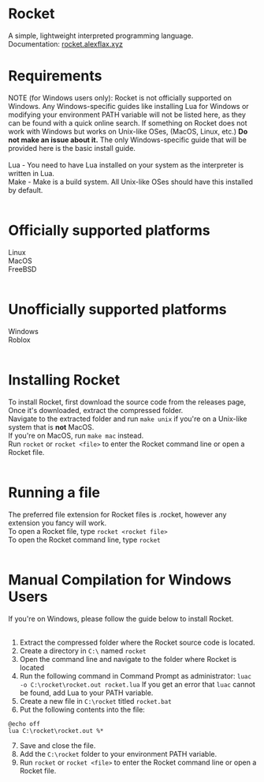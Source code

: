 # Rocket
A simple, lightweight interpreted programming language.<br>
Documentation: [rocket.alexflax.xyz](https://rocket.alexflax.xyz/)<br>
# Requirements<br>
NOTE (for Windows users only): Rocket is not officially supported on Windows. Any Windows-specific guides like installing Lua for Windows or modifying your environment PATH variable will not be listed here, as they can be found with a quick online search. If something on Rocket does not work with Windows but works on Unix-like OSes, (MacOS, Linux, etc.) **Do not make an issue about it.** The only Windows-specific guide that will be provided here is the basic install guide.<br><br>
Lua - You need to have Lua installed on your system as the interpreter is written in Lua.<br>
Make - Make is a build system. All Unix-like OSes should have this installed by default.<br><br>
# Officially supported platforms<br>
Linux<br>
MacOS<br>
FreeBSD<br><br>
# Unofficially supported platforms<br>
Windows<br>
Roblox<br><br>
# Installing Rocket<br>
To install Rocket, first download the source code from the releases page,<br>
Once it's downloaded, extract the compressed folder.<br>
Navigate to the extracted folder and run `make unix` if you're on a Unix-like system that is **not** MacOS.<br>
If you're on MacOS, run `make mac` instead.<br>
Run `rocket` or `rocket <file>` to enter the Rocket command line or open a Rocket file.<br><br>
# Running a file<br>
The preferred file extension for Rocket files is .rocket, however any extension you fancy will work.<br>
To open a Rocket file, type `rocket <rocket file>`<br>
To open the Rocket command line, type `rocket`<br><br>
# Manual Compilation for Windows Users<br>
If you're on Windows, please follow the guide below to install Rocket.<br><br>

1. Extract the compressed folder where the Rocket source code is located.<br>
2. Create a directory in `C:\` named `rocket`<br>
3. Open the command line and navigate to the folder where Rocket is located<br>
4. Run the following command in Command Prompt as administrator: `luac -o C:\rocket\rocket.out rocket.lua` If you get an error that `luac` cannot be found, add Lua to your PATH variable.<br>
5. Create a new file in `C:\rocket` titled `rocket.bat`<br>
6. Put the following contents into the file:<br>
```batch
@echo off
lua C:\rocket\rocket.out %*
```
7. Save and close the file.<br>
8. Add the `C:\rocket` folder to your environment PATH variable.<br>
9. Run `rocket` or `rocket <file>` to enter the Rocket command line or open a Rocket file.
